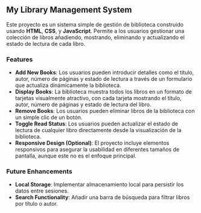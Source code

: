 <h2>My Library Management System</h2>

<p>Este proyecto es un sistema simple de gestión de biblioteca construido usando <strong>HTML</strong>, <strong>CSS</strong>, y <strong>JavaScript</strong>. Permite a los usuarios gestionar una colección de libros añadiendo, mostrando, eliminando y actualizando el estado de lectura de cada libro.</p>

<h3>Features</h3>

<ul>
    <li><strong>Add New Books</strong>: Los usuarios pueden introducir detalles como el título, autor, número de páginas y estado de lectura a través de un formulario que actualiza dinámicamente la biblioteca.</li>
    <li><strong>Display Books</strong>: La biblioteca muestra todos los libros en un formato de tarjetas visualmente atractivo, con cada tarjeta mostrando el título, autor, número de páginas y estado de lectura del libro.</li>
    <li><strong>Remove Books</strong>: Los usuarios pueden eliminar libros de la biblioteca con un simple clic de un botón.</li>
    <li><strong>Toggle Read Status</strong>: Los usuarios pueden actualizar el estado de lectura de cualquier libro directamente desde la visualización de la biblioteca.</li>
    <li><strong>Responsive Design (Optional)</strong>: El proyecto incluye elementos responsivos para asegurar la usabilidad en diferentes tamaños de pantalla, aunque este no es el enfoque principal.</li>
</ul>

<h3>Future Enhancements</h3>

<ul>
    <li><strong>Local Storage</strong>: Implementar almacenamiento local para persistir los datos entre sesiones.</li>
    <li><strong>Search Functionality</strong>: Añadir una barra de búsqueda para filtrar libros por título o autor.</li>
</ul>
